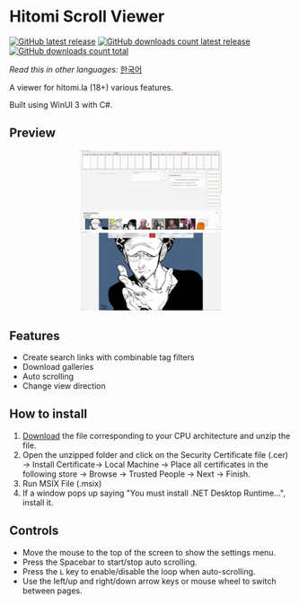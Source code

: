 # Hitomi Scroll Viewer
[![GitHub latest release](https://img.shields.io/github/release/kaismic/Hitomi-Scroll-Viewer.svg?logo=github)](https://github.com/kaismic/Hitomi-Scroll-Viewer/releases/latest)
[![GitHub downloads count latest release](https://img.shields.io/github/downloads/kaismic/Hitomi-Scroll-Viewer/latest/total.svg?logo=github)](https://github.com/kaismic/Hitomi-Scroll-Viewer/releases/latest)
[![GitHub downloads count total](https://img.shields.io/github/downloads/kaismic/Hitomi-Scroll-Viewer/total.svg?logo=github)](https://github.com/kaismic/Hitomi-Scroll-Viewer/releases)

*Read this in other languages:* [한국어](README-ko-KR.md)

A viewer for hitomi.la (18+) various features.

Built using WinUI 3 with C#.

## Preview
<div align="center">
    <img src="images/preview1.png" style="width: 50%;">
    <img src="images/preview2.png" style="width: 50%;">
</div>

## Features
- Create search links with combinable tag filters
- Download galleries
- Auto scrolling
- Change view direction

## How to install
1. [Download](https://github.com/kaismic/Hitomi-Scroll-Viewer/releases/latest) the file corresponding to your CPU architecture and unzip the file.
2. Open the unzipped folder and click on the Security Certificate file (.cer) -> Install Certificate-> Local Machine -> Place all certificates in the following store -> Browse -> Trusted People -> Next -> Finish.
3. Run MSIX File (.msix)
4. If a window pops up saying "You must install .NET Desktop Runtime...", install it.

## Controls
- Move the mouse to the top of the screen to show the settings menu.
- Press the Spacebar to start/stop auto scrolling.
- Press the `L` key to enable/disable the loop when auto-scrolling.
- Use the left/up and right/down arrow keys or mouse wheel to switch between pages.
